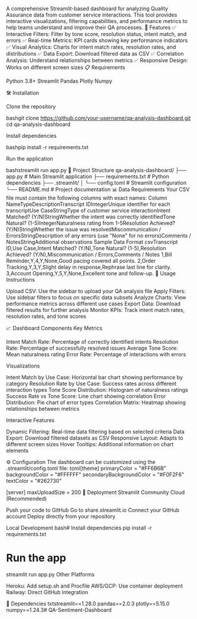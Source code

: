 A comprehensive Streamlit-based dashboard for analyzing Quality Assurance data from customer service interactions. This tool provides interactive visualizations, filtering capabilities, and performance metrics to help teams understand and improve their QA processes.
🚀 Features
✅ Interactive Filters: Filter by tone score, resolution status, intent match, and errors
✅ Real-time Metrics: KPI cards showing key performance indicators
✅ Visual Analytics: Charts for intent match rates, resolution rates, and distributions
✅ Data Export: Download filtered data as CSV
✅ Correlation Analysis: Understand relationships between metrics
✅ Responsive Design: Works on different screen sizes
📋 Requirements

Python 3.8+
Streamlit
Pandas
Plotly
Numpy

🛠️ Installation

Clone the repository

bashgit clone https://github.com/your-username/qa-analysis-dashboard.git
cd qa-analysis-dashboard

Install dependencies

bashpip install -r requirements.txt

Run the application

bashstreamlit run app.py
📁 Project Structure
qa-analysis-dashboard/
├── app.py                 # Main Streamlit application
├── requirements.txt       # Python dependencies
├── .streamlit/
│   └── config.toml       # Streamlit configuration
└── README.md             # Project documentation
📊 Data Requirements
Your CSV file must contain the following columns with exact names:
Column NameTypeDescriptionTranscript IDIntegerUnique identifier for each transcriptUse CaseStringType of customer service interactionIntent Matched? (Y/N)StringWhether the intent was correctly identifiedTone Natural? (1-5)IntegerNaturalness rating from 1-5Resolution Achieved? (Y/N)StringWhether the issue was resolvedMiscommunication / ErrorsStringDescription of any errors (use "None" for no errors)Comments / NotesStringAdditional observations
Sample Data Format
csvTranscript ID,Use Case,Intent Matched? (Y/N),Tone Natural? (1-5),Resolution Achieved? (Y/N),Miscommunication / Errors,Comments / Notes
1,Bill Reminder,Y,4,Y,None,Good pacing covered all points.
2,Order Tracking,Y,3,Y,Slight delay in response,Rephrase last line for clarity.
3,Account Opening,Y,5,Y,None,Excellent tone and follow-up.
🎯 Usage Instructions

Upload CSV: Use the sidebar to upload your QA analysis file
Apply Filters: Use sidebar filters to focus on specific data subsets
Analyze Charts: View performance metrics across different use cases
Export Data: Download filtered results for further analysis
Monitor KPIs: Track intent match rates, resolution rates, and tone scores

📈 Dashboard Components
Key Metrics

Intent Match Rate: Percentage of correctly identified intents
Resolution Rate: Percentage of successfully resolved issues
Average Tone Score: Mean naturalness rating
Error Rate: Percentage of interactions with errors

Visualizations

Intent Match by Use Case: Horizontal bar chart showing performance by category
Resolution Rate by Use Case: Success rates across different interaction types
Tone Score Distribution: Histogram of naturalness ratings
Success Rate vs Tone Score: Line chart showing correlation
Error Distribution: Pie chart of error types
Correlation Matrix: Heatmap showing relationships between metrics

Interactive Features

Dynamic Filtering: Real-time data filtering based on selected criteria
Data Export: Download filtered datasets as CSV
Responsive Layout: Adapts to different screen sizes
Hover Tooltips: Additional information on chart elements

⚙️ Configuration
The dashboard can be customized using the .streamlit/config.toml file:
toml[theme]
primaryColor = "#FF6B6B"
backgroundColor = "#FFFFFF"
secondaryBackgroundColor = "#F0F2F6"
textColor = "#262730"

[server]
maxUploadSize = 200
🚀 Deployment
Streamlit Community Cloud (Recommended)

Push your code to GitHub
Go to share.streamlit.io
Connect your GitHub account
Deploy directly from your repository

Local Development
bash# Install dependencies
pip install -r requirements.txt

# Run the app
streamlit run app.py
Other Platforms

Heroku: Add setup.sh and Procfile
AWS/GCP: Use container deployment
Railway: Direct GitHub integration

🔧 Dependencies
txtstreamlit==1.28.0
pandas==2.0.3
plotly==5.15.0
numpy==1.24.3# QA-Sentiment-Dashboard
